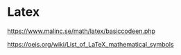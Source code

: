 # Latex

https://www.malinc.se/math/latex/basiccodeen.php

https://oeis.org/wiki/List_of_LaTeX_mathematical_symbols